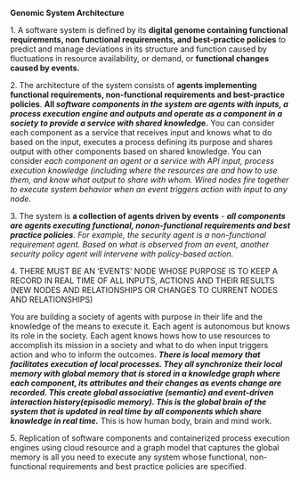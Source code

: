 **Genomic System Architecture**  

1\. A software system is defined by its **digital genome containing functional requirements, non functional requirements, and best-practice policies** to predict and manage deviations in its structure and function caused by fluctuations in resource availability, or demand, or **functional changes caused by events.**

2\. The architecture of the system consists of **agents implementing functional requirements, non-functional requirements and best-practice policies**. **All *software components in the system are agents with inputs, a process execution engine and outputs and operate as a component in a society to provide a service with shared knowledg*e.** You can consider each component as a service that receives input and knows what to do based on the input, executes a process defining its purpose and shares output with other components based on shared knowledge. You can consider *each component an agent or a service with API input, process execution knowledge (including where the resources are and how to use them, and know what output to share with whom. Wired nodes fire together to execute system behavior when an event triggers action with input to any node.*

3\. The system is **a collection of agents driven by events** \- ***all components are agents executing functional, nonon-functional requirements and best practice policies***. *For example, the security agent is a non-functional requirement agent. Based on what is observed from an event, another security policy agent will intervene with policy-based action.*

4\. THERE MUST BE AN ‘EVENTS’ NODE WHOSE PURPOSE IS TO KEEP A RECORD IN REAL TIME OF ALL INPUTS, ACTIONS AND THEIR RESULTS (NEW NODES AND RELATIONSHIPS OR CHANGES TO CURRENT NODES AND RELATIONSHIPS)

You are building a society of agents with purpose in their life and the knowledge of the means to execute it. Each agent is autonomous but knows its role in the society. Each agent knows hows how to use resources to accomplish its mission in a society and what to do when input triggers action and who to inform the outcomes. ***There is local memory that facilitates execution of local processes. They all synchronize their local memory with global memory that is stored in a knowledge graph where each component, its attributes and their changes as events change are recorded. This create global associative (semantic) and event-driven interaction history(episodic memory). This is the global brain of the system that is updated in real time by all components which share knowledge in real time.***  This is how human body, brain and mind work.

5\. Replication of software components and containerized process execution engines using cloud resource and a graph model that captures the global memory is all you need to execute any system whose functional, non-functional requirements and best practice policies are specified. 

